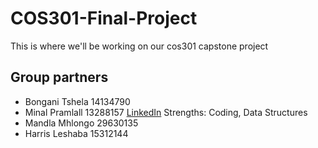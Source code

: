 # COS301-Final-Project
This is where we'll be working on our cos301 capstone project

## Group partners
* Bongani Tshela 14134790
* Minal Pramlall 13288157 [LinkedIn](https://www.linkedin.com/in/minal-pramlall-b1817510b/) Strengths: Coding, Data Structures
* Mandla Mhlongo 29630135
* Harris Leshaba 15312144 

